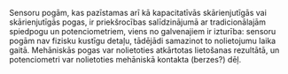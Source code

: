 Sensoru pogām, kas pazīstamas arī kā kapacitatīvās skārienjutīgās vai skārienjutīgās pogas, ir priekšrocības salīdzinājumā ar tradicionālajām spiedpogu un potenciometriem, viens no galvenajiem ir izturība: sensoru pogām nav fizisku kustīgu detaļu, tādējādi samazinot to nolietojumu laika gaitā. Mehāniskās pogas var nolietoties atkārtotas lietošanas rezultātā, un potenciometri var nolietoties mehāniskā kontakta (berzes?) dēļ.
